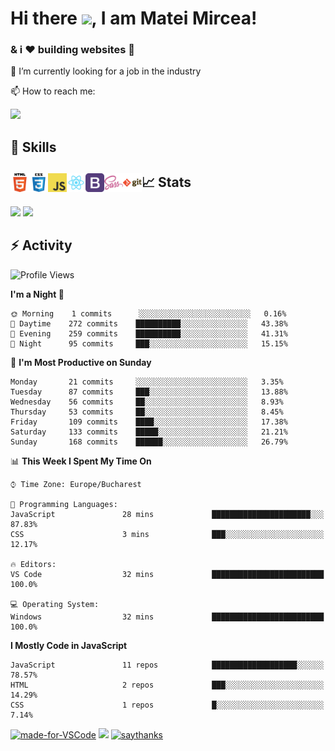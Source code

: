 # Hi there <img src="https://raw.githubusercontent.com/MartinHeinz/MartinHeinz/master/wave.gif" width="30px">, I am Matei Mircea!
### & i ❤️ building websites 🙌

🔭 I’m currently looking for a job in the industry

📫 How to reach me:

<a href="https://www.linkedin.com/in/matei-m-82633047/">
  <img src="https://img.shields.io/badge/--linkedin?label=LinkedIn&logo=LinkedIn&style=social" />
<a>
 
 
## 🚀 Skills 
<div display="inline">
<img align="left" alt="HTML5" width="30px" src="https://raw.githubusercontent.com/github/explore/80688e429a7d4ef2fca1e82350fe8e3517d3494d/topics/html/html.png" />
<img align="left" alt="CSS3" width="30px" src="https://raw.githubusercontent.com/github/explore/80688e429a7d4ef2fca1e82350fe8e3517d3494d/topics/css/css.png" />
<img align="left" alt="JavaScript" width="30px" src="https://raw.githubusercontent.com/github/explore/80688e429a7d4ef2fca1e82350fe8e3517d3494d/topics/javascript/javascript.png" />
<img align="left" alt="React" width="30px" src="https://raw.githubusercontent.com/github/explore/80688e429a7d4ef2fca1e82350fe8e3517d3494d/topics/react/react.png" />
<img align="left" alt="bootstrap" width="30px" src="https://raw.githubusercontent.com/github/explore/78df643247d429f6cc873026c0622819ad797942/topics/bootstrap/bootstrap.png" />
<img align="left" alt="Sass" width="30px" src="https://raw.githubusercontent.com/github/explore/80688e429a7d4ef2fca1e82350fe8e3517d3494d/topics/sass/sass.png" />
<img align="left" alt="Git" width="30px" src="https://raw.githubusercontent.com/github/explore/80688e429a7d4ef2fca1e82350fe8e3517d3494d/topics/git/git.png" />
<div>

## 📈 Stats 
<div display="inline">
<img src="https://github-readme-stats.vercel.app/api/top-langs/?username=Matei87&theme=radical&show_icons=true" />
<img src="https://github-readme-stats.vercel.app/api?username=Matei87&theme=radical&show_icons=true" />
<div>


## :zap: Activity
<!--START_SECTION:waka-->
![Profile Views](http://img.shields.io/badge/Profile%20Views-842-blue)

**I'm a Night 🦉** 

```text
🌞 Morning    1 commits      ░░░░░░░░░░░░░░░░░░░░░░░░░   0.16% 
🌆 Daytime    272 commits    ██████████░░░░░░░░░░░░░░░   43.38% 
🌃 Evening    259 commits    ██████████░░░░░░░░░░░░░░░   41.31% 
🌙 Night      95 commits     ███░░░░░░░░░░░░░░░░░░░░░░   15.15%

```
📅 **I'm Most Productive on Sunday** 

```text
Monday       21 commits     ░░░░░░░░░░░░░░░░░░░░░░░░░   3.35% 
Tuesday      87 commits     ███░░░░░░░░░░░░░░░░░░░░░░   13.88% 
Wednesday    56 commits     ██░░░░░░░░░░░░░░░░░░░░░░░   8.93% 
Thursday     53 commits     ██░░░░░░░░░░░░░░░░░░░░░░░   8.45% 
Friday       109 commits    ████░░░░░░░░░░░░░░░░░░░░░   17.38% 
Saturday     133 commits    █████░░░░░░░░░░░░░░░░░░░░   21.21% 
Sunday       168 commits    ██████░░░░░░░░░░░░░░░░░░░   26.79%

```


📊 **This Week I Spent My Time On** 

```text
⌚︎ Time Zone: Europe/Bucharest

💬 Programming Languages: 
JavaScript               28 mins             ██████████████████████░░░   87.83% 
CSS                      3 mins              ███░░░░░░░░░░░░░░░░░░░░░░   12.17%

🔥 Editors: 
VS Code                  32 mins             █████████████████████████   100.0%

💻 Operating System: 
Windows                  32 mins             █████████████████████████   100.0%

```

**I Mostly Code in JavaScript** 

```text
JavaScript               11 repos            ███████████████████░░░░░░   78.57% 
HTML                     2 repos             ███░░░░░░░░░░░░░░░░░░░░░░   14.29% 
CSS                      1 repos             █░░░░░░░░░░░░░░░░░░░░░░░░   7.14%

```



<!--END_SECTION:waka-->
  
  
  

[![made-for-VSCode](https://img.shields.io/badge/Made%20for-VSCode-1f425f.svg)](https://code.visualstudio.com/)
<img src="https://img.shields.io/badge/MADE%20WITH%20%E2%9D%A4%EF%B8%8F%20IN-ROMANIA-%23CD0000?style=for-the-badge" />
[![saythanks](https://img.shields.io/badge/say-thanks-ff69b4.svg)](https://saythanks.io/to/kennethreitz)
